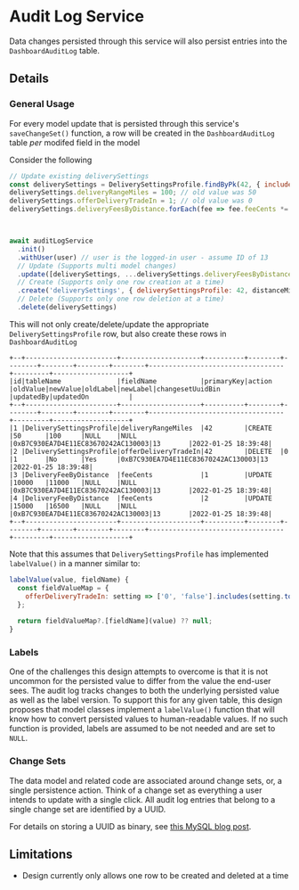 # Audit Log Service

Data changes persisted through this service will also persist entries into the `DashboardAuditLog` table.

## Details

### General Usage

For every model update that is persisted through this service's `saveChangeSet()` function, a row will be created in the
`DashboardAuditLog` table *per* modifed field in the model

Consider the following

```js
// Update existing deliverySettings
const deliverySettings = DeliverySettingsProfile.findByPk(42, { include: 'deliveryFeesByDistance' });
deliverySettings.deliveryRangeMiles = 100; // old value was 50
deliverySettings.offerDeliveryTradeIn = 1; // old value was 0
deliverySettings.deliveryFeesByDistance.forEach(fee => fee.feeCents *= 0.1); // Increase all fees by 10



await auditLogService
  .init()
  .withUser(user) // user is the logged-in user - assume ID of 13
  // Update (Supports multi model changes)
  .update([deliverySettings, ...deliverySettings.deliveryFeesByDistance])
  // Create (Supports only one row creation at a time)
  .create('deliverySettings', { deliverySettingsProfile: 42, distanceMiles = 200, offerDeliveryTradeIn: 1 })
  // Delete (Supports only one row deletion at a time)
  .delete(deliverySettings)
```

This will not only create/delete/update the appropriate `DeliverySettingsProfile` row, but also create these rows in `DashboardAuditLog`

```
+--+-----------------------+--------------------+----------+--------+--------+--------+--------+--------+----------------------------------+---------+-------------------+
|id|tableName              |fieldName           |primaryKey|action  |oldValue|newValue|oldLabel|newLabel|changesetUuidBin                  |updatedBy|updatedOn          |
+--+-----------------------+--------------------+----------+--------+--------+--------+--------+--------+----------------------------------+---------+-------------------+
|1 |DeliverySettingsProfile|deliveryRangeMiles  |42        |CREATE  |50      |100     |NULL    |NULL    |0xB7C930EA7D4E11EC83670242AC130003|13       |2022-01-25 18:39:48|
|2 |DeliverySettingsProfile|offerDeliveryTradeIn|42        |DELETE  |0       |1       |No      |Yes     |0xB7C930EA7D4E11EC83670242AC130003|13       |2022-01-25 18:39:48|
|3 |DeliveryFeeByDistance  |feeCents            |1         |UPDATE  |10000   |11000   |NULL    |NULL    |0xB7C930EA7D4E11EC83670242AC130003|13       |2022-01-25 18:39:48|
|4 |DeliveryFeeByDistance  |feeCents            |2         |UPDATE  |15000   |16500   |NULL    |NULL    |0xB7C930EA7D4E11EC83670242AC130003|13       |2022-01-25 18:39:48|
+--+-----------------------+--------------------+----------+--------+--------+--------+--------+--------+----------------------------------+---------+-------------------+
```

Note that this assumes that `DeliverySettingsProfile` has implemented `labelValue()` in a manner similar to:

```js
labelValue(value, fieldName) {
  const fieldValueMap = {
    offerDeliveryTradeIn: setting => ['0', 'false'].includes(setting.toString()) ? 'No' : 'Yes',
  };
  
  return fieldValueMap?.[fieldName](value) ?? null;
}
```

### Labels

One of the challenges this design attempts to overcome is that it is not uncommon for the persisted value to differ from the
value the end-user sees. The audit log tracks changes to both the underlying persisted value as well as the label version. To
support this for any given table, this design proposes that model classes implement a `labelValue()` function that will know
how to convert persisted values to human-readable values. If no such function is provided, labels are assumed to be not needed and are set to `NULL`.

### Change Sets

The data model and related code are associated around change sets, or, a single persistence action. Think of a change set as
everything a user intends to update with a single click. All audit log entries that belong to a single change set are
identified by a UUID.

For details on storing a UUID as binary, see [this MySQL blog post](https://dev.mysql.com/blog-archive/storing-uuid-values-in-mysql-tables/).

## Limitations

- Design currently only allows one row to be created and deleted at a time
